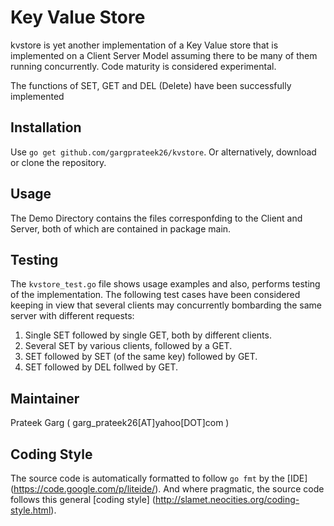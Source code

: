 Key Value Store
=============
kvstore is yet another implementation of a Key Value store that is implemented on a Client Server Model assuming there to be many of them running concurrently. 
Code maturity is considered experimental.

The functions of SET, GET and DEL (Delete) have been successfully implemented

Installation
------------

Use `go get github.com/gargprateek26/kvstore`.  Or alternatively,
download or clone the repository.

Usage
-----

The Demo Directory contains the files corresponfding to the Client and Server, both of which are contained in package main.

Testing
-------
The `kvstore_test.go` file shows usage examples and also, performs testing of the implementation. The following test cases have been considered keeping in view that several clients may concurrently bombarding the same server with different requests: 

1. Single SET followed by single GET, both by different clients. 
2. Several SET by various clients, followed by a GET. 
3. SET followed by SET (of the same key) followed by GET. 
4. SET followed by DEL follwed by GET.


Maintainer
----------
Prateek Garg ( garg_prateek26[AT]yahoo[DOT]com )

Coding Style
------------
The source code is automatically formatted to follow `go fmt` by the [IDE]
(https://code.google.com/p/liteide/).  And where pragmatic, the source code
follows this general [coding style]
(http://slamet.neocities.org/coding-style.html).


